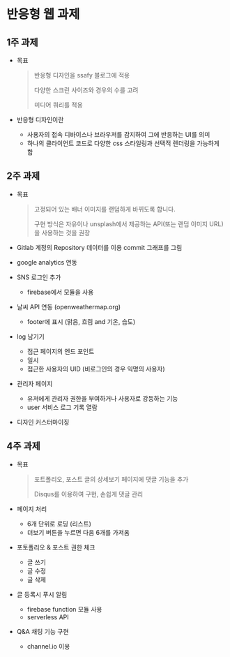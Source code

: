 # 반응형 웹 과제

## 1주 과제

* 목표

  >반응형 디자인을 ssafy 블로그에 적용
  >
  >다양한 스크린 사이즈와 경우의 수를 고려
  >
  >미디어 쿼리를 적용



* 반응형 디자인이란
  * 사용자의 접속 디바이스나 브라우저를 감지하여 그에 반응하는 UI를 의미
  * 하나의 클라이언트 코드로 다양한 css 스타일링과 선택적 렌더링을 가능하게 함





## 2주 과제

* 목표

  >고정되어 있는 배너 이미지를 랜덤하게 바뀌도록 합니다.
  >
  >구현 방식은 자유이나 unsplash에서 제공하는 API(또는 랜덤 이미지 URL)을 사용하는 것을 권장



* Gitlab 계정의 Repository 데이터를 이용 commit 그래프를 그림
* google analytics 연동

* SNS 로그인 추가
  * firebase에서 모듈을 사용
* 날씨 API 연동 (openweathermap.org)
  * footer에 표시 (맑음, 흐림 and 기온, 습도)
* log 남기기
  * 접근 페이지의 엔드 포인트
  * 일시
  * 접근한 사용자의 UID (비로그인의 경우 익명의 사용자)
* 관리자 페이지
  * 유저에게 관리자 권한을 부여하거나 사용자로 강등하는 기능
  * user 서비스 로그 기록 열람
* 디자인 커스터마이징





## 4주 과제

* 목표

  >포트폴리오, 포스트 글의 상세보기 페이지에 댓글 기능을 추가
  >
  >Disqus를 이용하여 구현, 손쉽게 댓글 관리



* 페이지 처리
  * 6개 단위로 로딩 (리스트)
  * 더보기 버튼을 누르면 다음 6개를 가져옴
* 포토폴리오 & 포스트 권한 체크
  * 글 쓰기
  * 글 수정
  * 글 삭제
* 글 등록시 푸시 알림
  * firebase function 모듈 사용
  * serverless API
* Q&A 채팅 기능 구현
  * channel.io 이용